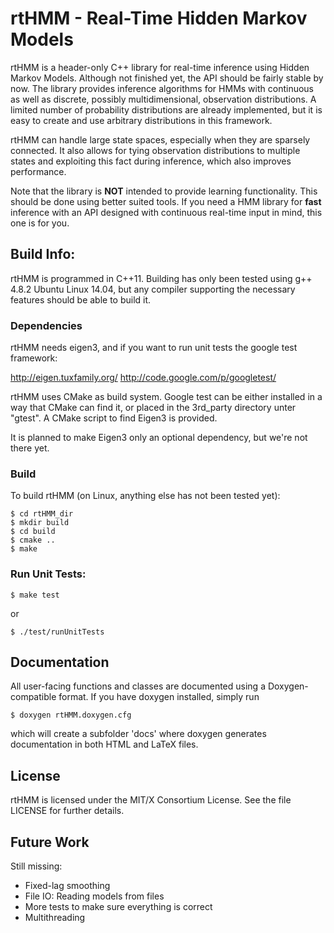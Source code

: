 rtHMM - Real-Time Hidden Markov Models
======================================

rtHMM is a header-only C++ library for real-time inference using Hidden Markov
Models. Although not finished yet, the API should be fairly stable by now.
The library provides inference algorithms for HMMs with continuous as well
as discrete, possibly multidimensional, observation distributions. A limited
number of probability distributions are already implemented, but it is easy
to create and use arbitrary distributions in this framework.

rtHMM can handle large state spaces, especially when they are sparsely
connected. It also allows for tying observation distributions to multiple
states and exploiting this fact during inference, which also improves
performance.

Note that the library is __NOT__ intended to provide learning functionality.
This should be done using better suited tools. If you need a HMM library for
__fast__ inference with an API designed with continuous real-time input in
mind, this one is for you.

## Build Info:

rtHMM is programmed in C++11. Building has only been tested using g++ 4.8.2
Ubuntu Linux 14.04, but any compiler supporting the necessary features should
be able to build it.

### Dependencies

rtHMM needs eigen3, and if you want to run unit tests the google test
framework:

http://eigen.tuxfamily.org/
http://code.google.com/p/googletest/

rtHMM uses CMake as build system. Google test can be either installed in a way
that CMake can find it, or placed in the 3rd_party directory unter "gtest".
A CMake script to find Eigen3 is provided.

It is planned to make Eigen3 only an optional dependency, but we're not there
yet.

### Build

To build rtHMM (on Linux, anything else has not been tested yet):

    $ cd rtHMM_dir
    $ mkdir build
    $ cd build
    $ cmake ..
    $ make

### Run Unit Tests:

    $ make test

or

    $ ./test/runUnitTests

## Documentation

All user-facing functions and classes are documented using a Doxygen-compatible
format. If you have doxygen installed, simply run

    $ doxygen rtHMM.doxygen.cfg

which will create a subfolder 'docs' where doxygen generates documentation in
both HTML and LaTeX files.

## License

rtHMM is licensed under the MIT/X Consortium License. See the file LICENSE
for further details.

## Future Work

Still missing:
 * Fixed-lag smoothing
 * File IO: Reading models from files
 * More tests to make sure everything is correct
 * Multithreading
